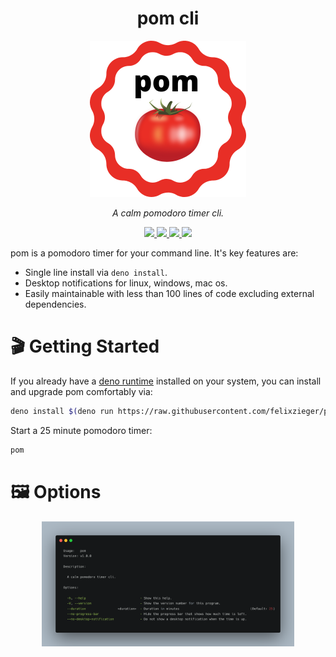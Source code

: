 <h1 align="center">pom cli</h1>

<p align="center">
  <img src=".github/logo.png" width="250">
</p>

<p align="center">
  <i>A calm pomodoro timer cli.</i>
</p>

<p align="center">
  <a href="https://github.com/felixzieger/pom/actions/workflows/build.yaml">
    <img src="https://github.com/felixzieger/pom/actions/workflows/build.yaml/badge.svg">
  </a>
  <a href="https://github.com/felixzieger/pom/graphs/contributors">
    <img src="https://img.shields.io/badge/maintained-true-green">
  </a>
  <a href="https://github.com/felixzieger/pom/blob/main/LICENSE">
    <img src="https://img.shields.io/github/license/felixzieger/pom">
  </a>
  <a href="https://github.com/felixzieger/pom/releases">
    <img src="https://img.shields.io/github/v/release/felixzieger/pom?sort=semver">
  </a>
</p>

pom is a pomodoro timer for your command line. It's key features are:

- Single line install via `deno install`.
- Desktop notifications for linux, windows, mac os.
- Easily maintainable with less than 100 lines of code excluding external
  dependencies.

# 🎬 Getting Started

If you already have a [deno runtime](https://deno.land/#installation) installed
on your system, you can install and upgrade pom comfortably via:

```bash
deno install $(deno run https://raw.githubusercontent.com/felixzieger/pom/main/src/flags.ts) https://raw.githubusercontent.com/felixzieger/pom/main/src/main.ts
```

Start a 25 minute pomodoro timer:

```bash
pom
```

# 🖼️ Options

<p align="center">
  <img src=".github/pom-help.png" width="80%">
</p>
